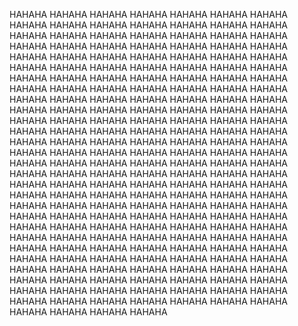 HAHAHA HAHAHA HAHAHA HAHAHA HAHAHA HAHAHA HAHAHA HAHAHA HAHAHA HAHAHA
HAHAHA HAHAHA HAHAHA HAHAHA HAHAHA HAHAHA HAHAHA HAHAHA HAHAHA HAHAHA
HAHAHA HAHAHA HAHAHA HAHAHA HAHAHA HAHAHA HAHAHA HAHAHA HAHAHA HAHAHA
HAHAHA HAHAHA HAHAHA HAHAHA HAHAHA HAHAHA HAHAHA HAHAHA HAHAHA HAHAHA
HAHAHA HAHAHA HAHAHA HAHAHA HAHAHA HAHAHA HAHAHA HAHAHA HAHAHA HAHAHA
HAHAHA HAHAHA HAHAHA HAHAHA HAHAHA HAHAHA HAHAHA HAHAHA HAHAHA HAHAHA
HAHAHA HAHAHA HAHAHA HAHAHA HAHAHA HAHAHA HAHAHA HAHAHA HAHAHA HAHAHA
HAHAHA HAHAHA HAHAHA HAHAHA HAHAHA HAHAHA HAHAHA HAHAHA HAHAHA HAHAHA
HAHAHA HAHAHA HAHAHA HAHAHA HAHAHA HAHAHA HAHAHA HAHAHA HAHAHA HAHAHA
HAHAHA HAHAHA HAHAHA HAHAHA HAHAHA HAHAHA HAHAHA HAHAHA HAHAHA HAHAHA
HAHAHA HAHAHA HAHAHA HAHAHA HAHAHA HAHAHA HAHAHA HAHAHA HAHAHA HAHAHA
HAHAHA HAHAHA HAHAHA HAHAHA HAHAHA HAHAHA HAHAHA HAHAHA HAHAHA HAHAHA
HAHAHA HAHAHA HAHAHA HAHAHA HAHAHA HAHAHA HAHAHA HAHAHA HAHAHA HAHAHA
HAHAHA HAHAHA HAHAHA HAHAHA HAHAHA HAHAHA HAHAHA HAHAHA HAHAHA HAHAHA
HAHAHA HAHAHA HAHAHA HAHAHA HAHAHA HAHAHA HAHAHA HAHAHA HAHAHA HAHAHA
HAHAHA HAHAHA HAHAHA HAHAHA HAHAHA HAHAHA HAHAHA HAHAHA HAHAHA HAHAHA
HAHAHA HAHAHA HAHAHA HAHAHA HAHAHA HAHAHA HAHAHA HAHAHA HAHAHA HAHAHA
HAHAHA HAHAHA HAHAHA HAHAHA HAHAHA HAHAHA HAHAHA HAHAHA HAHAHA HAHAHA
HAHAHA HAHAHA HAHAHA HAHAHA HAHAHA HAHAHA HAHAHA HAHAHA HAHAHA HAHAHA
HAHAHA HAHAHA HAHAHA HAHAHA HAHAHA HAHAHA HAHAHA HAHAHA HAHAHA HAHAHA
